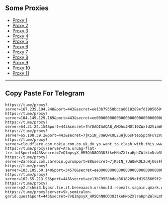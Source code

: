 Some Proxies
---
- [Proxy 1](https://t.me/proxy?server=167.235.194.248&port=443&secret=ee13b79558bdca8618289efd1985669f2f756b2e73706f7274732e7961686f6f2e636f6d)
- [Proxy 2](https://t.me/proxy?server=104.149.129.169&port=443&secret=ee000000000000000000000000000000006e616d6176612e6972)
- [Proxy 3](https://t.me/proxy?server=64.31.24.154&port=443&secret=7hYDAQIAAQAB_AMDhuJMOt10ZWxld2ViaW9uLmNvbQ)
- [Proxy 4](https://t.me/proxy?server=65.108.39.2&port=443&secret=7jK5IN_7UWQwKOL2uHjU6sFteS5pcmFuY2VsbC5pcg)
- [Proxy 5](https://t.me/proxy?server=cloudflare.com.nokia.com.co.uk.do_yo.want_to.clash_with.this.www.microsoft.com.there_is_no.place_like.localhost.www.bing.com.count_with_me.cyou.com.now_sudo.rm_rf.ddns.net.we_are_here.again_to_fight.everyone.i_am.the_internet.special_wayob.blackmile.cfd.&port=443&secret=7gAAAAAAAAAAAAAAAAAAAABkeHNoZXlraHphZWlkLmNsb3VkZnJvbnQubmV0)
- [Proxy 6](https://t.me/proxy?server=Ara.uruag-flat-lre.lol&port=443&secret=7vQ1mpsyX_HR5QhN8OD3U3tkeHNoZXlraHphZWlkLmNsb3VkZnJvbnQubmV0)
- [Proxy 7](https://t.me/proxy?server=Zarebin.com.zarebin.guru&port=88&secret=7jK5IN_7UWQwKOL2uHjU6sFhcnZhbi5pcg)
- [Proxy 8](https://t.me/proxy?server=103.105.50.140&port=34570&secret=ee000000000000000000000000000000006d79736f6e2e64756f6c696e676f2e636f6d)
- [Proxy 9](https://t.me/proxy?server=162.55.213.93&port=443&secret=ee13b79558bdca8618289efd1985669f2f756b2e73706f7274732e7961686f6f2e636f6d)
- [Proxy 10](https://t.me/proxy?server=p2.hshmi3.bybsr.lie.it.beeeaaach.orshould.repeats.sagain.qmark.www.sssdigik.scom.iranservers.com.bing.com.gmail.scoms.gnic.ir.thisisme.ir.mihanwebhost.sejhost.udfuk.986.entekhab.ddns.net.dynu.cfeccom.noip.withoutip.withoudanti.team.worldsparr.website.&port=443&secret=7gAAAAAAAAAAAAAAAAAAAABjLnJwcnMtY2RuLmNvbQ)
- [Proxy 11](https://t.me/proxy?server=9k.semicalon-garid.quest&port=443&secret=7vQ1mpsyX_HR5QhN8OD3U3tkeHNoZXlraHphZWlkLmNsb3VkZnJvbnQubmV0)
---
Copy Paste For Telegram
---
```
https://t.me/proxy?server=167.235.194.248&port=443&secret=ee13b79558bdca8618289efd1985669f2f756b2e73706f7274732e7961686f6f2e636f6d
https://t.me/proxy?server=104.149.129.169&port=443&secret=ee000000000000000000000000000000006e616d6176612e6972
https://t.me/proxy?server=64.31.24.154&port=443&secret=7hYDAQIAAQAB_AMDhuJMOt10ZWxld2ViaW9uLmNvbQ
https://t.me/proxy?server=65.108.39.2&port=443&secret=7jK5IN_7UWQwKOL2uHjU6sFteS5pcmFuY2VsbC5pcg
https://t.me/proxy?server=cloudflare.com.nokia.com.co.uk.do_yo.want_to.clash_with.this.www.microsoft.com.there_is_no.place_like.localhost.www.bing.com.count_with_me.cyou.com.now_sudo.rm_rf.ddns.net.we_are_here.again_to_fight.everyone.i_am.the_internet.special_wayob.blackmile.cfd.&port=443&secret=7gAAAAAAAAAAAAAAAAAAAABkeHNoZXlraHphZWlkLmNsb3VkZnJvbnQubmV0
https://t.me/proxy?server=Ara.uruag-flat-lre.lol&port=443&secret=7vQ1mpsyX_HR5QhN8OD3U3tkeHNoZXlraHphZWlkLmNsb3VkZnJvbnQubmV0
https://t.me/proxy?server=Zarebin.com.zarebin.guru&port=88&secret=7jK5IN_7UWQwKOL2uHjU6sFhcnZhbi5pcg
https://t.me/proxy?server=103.105.50.140&port=34570&secret=ee000000000000000000000000000000006d79736f6e2e64756f6c696e676f2e636f6d
https://t.me/proxy?server=162.55.213.93&port=443&secret=ee13b79558bdca8618289efd1985669f2f756b2e73706f7274732e7961686f6f2e636f6d
https://t.me/proxy?server=p2.hshmi3.bybsr.lie.it.beeeaaach.orshould.repeats.sagain.qmark.www.sssdigik.scom.iranservers.com.bing.com.gmail.scoms.gnic.ir.thisisme.ir.mihanwebhost.sejhost.udfuk.986.entekhab.ddns.net.dynu.cfeccom.noip.withoutip.withoudanti.team.worldsparr.website.&port=443&secret=7gAAAAAAAAAAAAAAAAAAAABjLnJwcnMtY2RuLmNvbQ
https://t.me/proxy?server=9k.semicalon-garid.quest&port=443&secret=7vQ1mpsyX_HR5QhN8OD3U3tkeHNoZXlraHphZWlkLmNsb3VkZnJvbnQubmV0
```